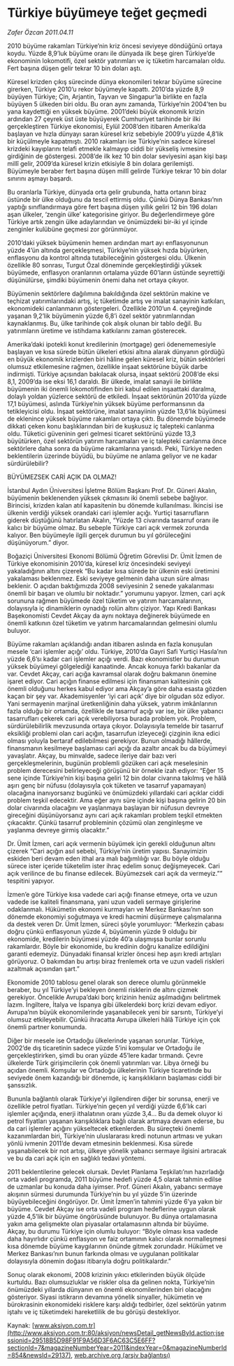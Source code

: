 # Türkiye büyümeye teğet geçmedi

*Zafer Özcan 2011.04.11*

<font class="agenda2NewsSpot">
 2010 büyüme rakamları Türkiye’nin kriz öncesi seviyeye döndüğünü ortaya koydu. Yüzde 8,9’luk büyüme oranı ile dünyada ilk beşe giren Türkiye’de ekonominin lokomotifi, özel sektör yatırımları ve iç tüketim harcamaları oldu. Fert başına düşen gelir tekrar 10 bin doları aştı.
</font>
<font class="newsDetail">
 <p>
  <p class="MsoNormal">
   Küresel krizden çıkış sürecinde dünya ekonomileri tekrar büyüme sürecine girerken, Türkiye 2010’u rekor büyümeyle kapattı. 2010’da yüzde 8,9 büyüyen Türkiye; Çin, Arjantin, Tayvan ve Singapur’la birlikte en fazla büyüyen 5 ülkeden biri oldu. Bu oran aynı zamanda, Türkiye’nin 2004’ten bu yana kaydettiği en yüksek büyüme. 2001’deki büyük ekonomik krizin ardından 27 çeyrek üst üste büyüyerek Cumhuriyet tarihinde bir ilki gerçekleştiren Türkiye ekonomisi, Eylül 2008’den itibaren Amerika’da başlayan ve hızla dünyayı saran küresel kriz sebebiyle 2009’u yüzde 4,8’lik bir küçülmeyle kapatmıştı. 2010 rakamları ise Türkiye’nin sadece küresel krizdeki kayıplarını telafi etmekle kalmayıp ciddi bir yükseliş ivmesine girdiğinin de göstergesi. 2008’de ilk kez 10 bin dolar seviyesini aşan kişi başı millî gelir, 2009’da küresel krizin etkisiyle 8 bin dolara gerilemişti. Büyümeyle beraber fert başına düşen millî gelirde Türkiye tekrar 10 bin dolar sınırını aşmayı başardı.
  </p>
  <p class="MsoNormal">
   Bu oranlarla Türkiye, dünyada orta gelir grubunda, hatta ortanın biraz üstünde bir ülke olduğunu da tescil ettirmiş oldu. Çünkü Dünya Bankası’nın yaptığı sınıflandırmaya göre fert başına düşen yıllık geliri 12 bin 196 doları aşan ülkeler, ‘zengin ülke’ kategorisine giriyor. Bu değerlendirmeye göre Türkiye artık zengin ülke adaylarından ve önümüzdeki bir-iki yıl içinde zenginler kulübüne geçmesi zor görünmüyor.
  </p>
  <p class="MsoNormal">
   2010’daki yüksek büyümenin hemen ardından mart ayı enflasyonunun yüzde 4’ün altında gerçekleşmesi, Türkiye’nin yüksek hızda büyürken, enflasyonu da kontrol altında tutabileceğinin göstergesi oldu. Ülkenin özellikle 80 sonrası, Turgut Özal döneminde gerçekleştirdiği yüksek büyümede, enflasyon oranlarının ortalama yüzde 60’ların üstünde seyrettiği düşünülürse, şimdiki büyümenin önemi daha net ortaya çıkıyor.
  </p>
  <p class="MsoNormal">
   Büyümenin sektörlere dağılımına bakıldığında özel sektörün makine ve teçhizat yatırımlarındaki artış, iç tüketimde artış ve imalat sanayinin katkıları, ekonomideki canlanmanın göstergeleri. Özellikle 2010’un 4. çeyreğinde yaşanan 9,2’lik büyümenin yüzde 6,8’i özel sektör yatırımlarından kaynaklanmış. Bu, ülke tarihinde çok alışık olunan bir tablo değil. Bu yatırımların üretime ve istihdama katkılarını zaman gösterecek.
  </p>
  <p class="MsoNormal">
   Amerika’daki ipotekli konut kredilerinin (mortgage) geri ödenememesiyle başlayan ve kısa sürede bütün ülkeleri etkisi altına alarak dünyanın gördüğü en büyük ekonomik krizlerden biri hâline gelen küresel kriz, bütün sektörleri olumsuz etkilemesine rağmen, özellikle inşaat sektörüne büyük darbe indirmişti. Türkiye açısından bakılacak olursa, inşaat sektörü 2008’de eksi 8,1, 2009’da ise eksi 16,1 daraldı. Bir ülkede, imalat sanayii ile birlikte büyümenin iki önemli lokomotifinden biri kabul edilen inşaattaki daralma, dolaylı yoldan yüzlerce sektörü de etkiledi. İnşaat sektörünün 2010’da yüzde 17,1 büyümesi, aslında Türkiye’nin yüksek büyüme performansının da tetikleyicisi oldu. İnşaat sektörüne, imalat sanayiinin yüzde 13,6’lık büyümesi de eklenince yüksek büyüme rakamları ortaya çıktı. Bu dönemde büyümede dikkati çeken konu başlıklarından biri de kuşkusuz iç talepteki canlanma oldu. Tüketici güveninin geri gelmesi ticaret sektörünü yüzde 13,3 büyütürken, özel sektörün yatırım harcamaları ve iç talepteki canlanma önce sektörlere daha sonra da büyüme rakamlarına yansıdı. Peki, Türkiye neden beklentilerin üzerinde büyüdü, bu büyüme ne anlama geliyor ve ne kadar sürdürülebilir?
  </p>
  <p class="MsoNormal">
   BÜYÜMEZSEK CARİ AÇIK DA OLMAZ!
  </p>
  <p class="MsoNormal">
   İstanbul Aydın Üniversitesi İşletme Bölüm Başkanı Prof. Dr. Güneri Akalın, büyümenin beklenenden yüksek çıkmasını iki önemli sebebe bağlıyor. Birincisi, krizden kalan atıl kapasitenin bu dönemde kullanılması. İkincisi ise ülkenin verdiği yüksek orandaki cari işlemler açığı. Yurtiçi tasarrufların giderek düştüğünü hatırlatan Akalın, “Yüzde 13 civarında tasarruf oranı ile kalıcı bir büyüme olmaz. Bu sebeple Türkiye cari açık vermek zorunda kalıyor. Ben büyümeyle ilgili gerçek durumun bu yıl görüleceğini düşünüyorum.” diyor.
  </p>
  <p class="MsoNormal">
   Boğaziçi Üniversitesi Ekonomi Bölümü Öğretim Görevlisi Dr. Ümit İzmen de Türkiye ekonomisinin 2010’da, küresel kriz öncesindeki seviyeyi yakaladığının altını çizerek “Bu kadar kısa sürede bir ülkenin eski üretimini yakalaması beklenmez. Eski seviyeye gelmenin daha uzun süre alması beklenir. O açıdan baktığımızda 2008 seviyesinin 2 senede yakalanması önemli bir başarı ve olumlu bir noktadır.” yorumunu yapıyor. İzmen, cari açık sorununa rağmen büyümede özel tüketim ve yatırım harcamalarının, dolayısıyla iç dinamiklerin oynadığı rolün altını çiziyor. Yapı Kredi Bankası Başekonomisti Cevdet Akçay da aynı noktaya değinerek büyümede en önemli katkının özel tüketim ve yatırım harcamalarından gelmesini olumlu buluyor.
  </p>
  <p class="MsoNormal">
   Büyüme rakamları açıklandığı andan itibaren aslında en fazla konuşulan mesele ‘cari işlemler açığı’ oldu. Türkiye, 2010’da Gayri Safi Yurtiçi Hasıla’nın yüzde 6,6’sı kadar cari işlemler açığı verdi. Bazı ekonomistler bu durumun yüksek büyümeyi gölgelediği kanaatinde. Ancak konuya farklı bakanlar da var. Cevdet Akçay, cari açığa kavramsal olarak doğru bakmanın önemine işaret ediyor. Cari açığın finanse edilmesi için finansman kalitesinin çok önemli olduğunu herkes kabul ediyor ama Akçay’a göre daha esasta gözden kaçan bir şey var. Akademisyenler ‘iyi cari açık’ diye bir olgudan söz ediyor. Yani sermayenin marjinal üretkenliğinin daha yüksek, yatırım imkânlarının fazla olduğu bir ortamda, özellikle de tasarruf açığı var ise, bir ülke yabancı tasarrufları çekerek cari açık verebiliyorsa burada problem yok. Problem, sürdürülebilirlik mevzusunda ortaya çıkıyor. Dolayısıyla temelde bir tasarruf eksikliği problemi olan cari açığın, tasarrufun izleyeceği çizginin ikna edici olması yoluyla bertaraf edilebilmesi gerekiyor. Bunun olmadığı hâllerde, finansmanın kesilmeye başlaması cari açığı da azaltır ancak bu da büyümeyi yavaşlatır. Akçay, bu minvalde, sadece ileriye dair bazı veri gerçekleşmelerinin, bugünün problemli gözüken cari açık meselesinin problem derecesini belirleyeceği görüşünü bir örnekle izah ediyor: “Eğer 15 sene içinde Türkiye’nin kişi başına geliri 12 bin dolar civarına takılmış ve hâlâ aşırı genç bir nüfusu (dolayısıyla çok tüketen ve tasarruf yapamayan) olacağına inanıyorsanız bugünkü ve önümüzdeki yıllardaki cari açıklar ciddi problem teşkil edecektir. Ama eğer aynı süre içinde kişi başına gelirin 20 bin dolar civarında olacağını ve yaşlanmaya başlayan bir nüfusun devreye gireceğini düşünüyorsanız aynı cari açık rakamları problem teşkil etmekten çıkacaktır. Çünkü tasarruf probleminin çözümü olan zenginleşme ve yaşlanma devreye girmiş olacaktır.”
  </p>
  <p class="MsoNormal">
   Dr. Ümit İzmen, cari açık vermenin büyümek için gerekli olduğunun altını çizerek “Cari açığın asıl sebebi, Türkiye’nin üretim yapısı. Sanayimizin eskiden beri devam eden ithal ara malı bağımlılığı var. Bu böyle olduğu sürece ister içeride tüketelim ister ihraç edelim sonuç değişmeyecek. Cari açık verilince de bu finanse edilecek. Büyümezsek cari açık da vermeyiz.”” tespitini yapıyor.
  </p>
  <p class="MsoNormal">
   <span>
   </span>
   İzmen’e göre Türkiye kısa vadede cari açığı finanse etmeye, orta ve uzun vadede ise kaliteli finansmana, yani uzun vadeli sermaye girişlerine odaklanmalı. Hükümetin ekonomi kurmayları ve Merkez Bankası’nın son dönemde ekonomiyi soğutmaya ve kredi hacmini düşürmeye çalışmalarına da destek veren Dr. Ümit İzmen, süreci şöyle yorumluyor: “Merkezin çabası doğru çünkü enflasyonun yüzde 4, büyümenin yüzde 9 olduğu bir ekonomide, kredilerin büyümesi yüzde 40’a ulaşmışsa bunlar sorunlu rakamlardır. Böyle bir ekonomide, bu kredinin doğru kanalize edildiğini garanti edemeyiz. Dünyadaki finansal krizler öncesi hep aşırı kredi artışları görüyoruz. O bakımdan bu artışı biraz frenlemek orta ve uzun vadeli riskleri azaltmak açısından şart.”
  </p>
  <p class="MsoNormal">
   Ekonomide 2010 tablosu genel olarak son derece olumlu görünmekle beraber, bu yıl Türkiye’yi bekleyen önemli risklerin de altını çizmek gerekiyor. Öncelikle Avrupa’daki borç krizinin henüz aşılmadığını belirtmek lazım. İngiltere, İtalya ve İspanya gibi ülkelerdeki borç krizi devam ediyor. Avrupa’nın büyük ekonomilerinde yaşanabilecek yeni bir sarsıntı, Türkiye’yi olumsuz etkileyebilir. Çünkü ihracatta Avrupa ülkeleri hâlâ Türkiye için çok önemli partner konumunda.
  </p>
  <p class="MsoNormal">
   Diğer bir mesele ise Ortadoğu ülkelerinde yaşanan sorunlar. Türkiye, 2002’de dış ticaretinin sadece yüzde 5’ini komşular ve Ortadoğu ile gerçekleştirirken, şimdi bu oran yüzde 45’lere kadar tırmandı. Çevre ülkelerde Türk girişimcilerin çok önemli yatırımları var. Libya örneği bu açıdan önemli. Komşular ve Ortadoğu ülkelerinin Türkiye ticaretinde bu seviyede önem kazandığı bir dönemde, iç karışıklıkların başlaması ciddi bir şanssızlık.
  </p>
  <p class="MsoNormal">
   Bununla bağlantılı olarak Türkiye’yi ilgilendiren diğer bir sorunsa, enerji ve özellikle petrol fiyatları. Türkiye’nin geçen yıl verdiği yüzde 6,6’lık cari işlemler açığında, enerji ithalatının oranı yüzde 3,4… Bu da demek oluyor ki petrol fiyatları yaşanan karışıklıklara bağlı olarak artmaya devam ederse, bu da cari işlemler açığını yükseltecek etkenlerden. Bu süreçteki önemli kazanımlardan biri, Türkiye’nin uluslararası kredi notunun artması ve yukarı yönlü ivmenin 2011’de devam etmesinin beklenmesi. Kısa sürede yaşanabilecek bir not artışı, ülkeye yönelik yabancı sermaye ilgisini artıracak ve bu da cari açık için en sağlıklı tedavi yöntemi.
  </p>
  <p class="MsoNormal">
   2011 beklentilerine gelecek olursak. Devlet Planlama Teşkilatı’nın hazırladığı orta vadeli programda, 2011 büyüme hedefi yüzde 4,5 olarak tahmin edilse de uzmanlar bu konuda daha iyimser. Prof. Güneri Akalın, yabancı sermaye akışının sürmesi durumunda Türkiye’nin bu yıl yüzde 5’in üzerinde büyüyebileceğini öngörüyor. Dr. Ümit İzmen’in tahmini yüzde 6’ya yakın bir büyüme. Cevdet Akçay ise orta vadeli program hedeflerine uygun olarak yüzde 4,5’lik bir büyüme öngörüsünde bulunuyor. Bu dünya ortalamasına yakın ama gelişmekte olan piyasalar ortalamasının altında bir büyüme. Akçay, bu durumu Türkiye için olumlu buluyor: “Böyle olması kısa vadede daha hayırlıdır çünkü enflasyon ve faiz ortamının kalıcı olarak normalleşmesi kısa dönemde büyüme kaygılarının önünde gitmek zorundadır. Hükümet ve Merkez Bankası’nın bunun farkında olması ve uygulanan politikalar dolayısıyla dönemin doğası itibarıyla doğru politikalardır.”
  </p>
  <p class="MsoNormal">
   Sonuç olarak ekonomi, 2008 krizinin yıkıcı etkilerinden büyük ölçüde kurtuldu. Bazı olumsuzluklar ve riskler olsa da gelinen nokta, Türkiye’nin önümüzdeki yıllarda dünyanın en önemli ekonomilerinden biri olacağını gösteriyor. Siyasi istikrarın devamına yönelik sinyaller, hükümetin ve bürokrasinin ekonomideki risklere karşı aldığı tedbirler, özel sektörün yatırım iştahı ve iç tüketimdeki hareketlilik de bu görüşü destekliyor.
  </p>
 </p>
</font>

Kaynak: [www.aksiyon.com.tr](http://www.aksiyon.com.tr:80/aksiyon/newsDetail_getNewsById.action;jsessionid=29518B5D98F91F9A56D3F6AC63C5E6FF?sectionId=7&magazineNumberYear=2011&indexYear=0&magazineNumberId=854&newsId=29137), [web.archive.org (arşiv bağlantısı)](http://web.archive.org/web/20110423142910/http://www.aksiyon.com.tr:80/aksiyon/newsDetail_getNewsById.action;jsessionid=29518B5D98F91F9A56D3F6AC63C5E6FF?sectionId=7&magazineNumberYear=2011&indexYear=0&magazineNumberId=854&newsId=29137)
